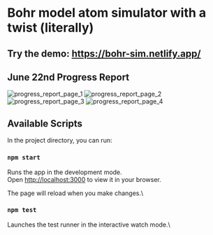 # Bohr model atom simulator with a twist (literally)

## Try the demo: https://bohr-sim.netlify.app/

## June 22nd Progress Report

![progress_report_page_1](https://github.com/ivan-1kh/bohr-atom-research-simulator/tree/main/project_reports/progress_report_page_1.jpg "Page 1")
![progress_report_page_2](https://github.com/ivan-1kh/bohr-atom-research-simulator/tree/main/project_reports/progress_report_page_2.jpg "Page 2")
![progress_report_page_3](https://github.com/ivan-1kh/bohr-atom-research-simulator/tree/main/project_reports/progress_report_page_3.jpg "Page 3")
![progress_report_page_4](https://github.com/ivan-1kh/bohr-atom-research-simulator/tree/main/project_reports/progress_report_page_4.jpg "Page 4")

## Available Scripts

In the project directory, you can run:

### `npm start`

Runs the app in the development mode.\
Open [http://localhost:3000](http://localhost:3000) to view it in your browser.

The page will reload when you make changes.\

### `npm test`

Launches the test runner in the interactive watch mode.\
